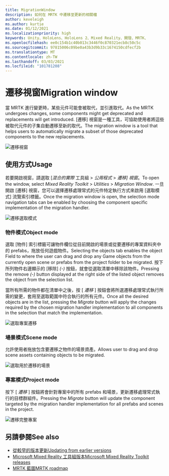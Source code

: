 ```yaml
---
title: MigrationWindow
description: 如何在 MRTK 中遷移至更新的相關檔
author: keveleigh
ms.author: kurtie
ms.date: 01/12/2021
ms.localizationpriority: high
keywords: Unity、HoloLens、HoloLens 2、Mixed Reality、開發、MRTK、
ms.openlocfilehash: ee0c154b1c40b013c3446f0c870321ecb8c50c5c
ms.sourcegitcommit: 97815006c09be0a43b3d9b33c1674150cdfecf2b
ms.translationtype: MT
ms.contentlocale: zh-TW
ms.lasthandoff: 03/03/2021
ms.locfileid: "101781208"
---
```

# <a name="migration-window"></a><span data-ttu-id="580e4-104">遷移視窗</span><span class="sxs-lookup"><span data-stu-id="580e4-104">Migration window</span></span>

<span data-ttu-id="580e4-105">當 MRTK 進行變更時，某些元件可能會被取代，並引進取代。</span><span class="sxs-lookup"><span data-stu-id="580e4-105">As the MRTK undergoes changes, some components might get deprecated and replacements will get introduced.</span></span>
<span data-ttu-id="580e4-106">[遷移] 視窗是一種工具，可協助使用者將這些被取代元件的子集自動遷移至新的取代。</span><span class="sxs-lookup"><span data-stu-id="580e4-106">The migration window is a tool that helps users to automatically migrate a subset of those deprecated components to the new replacements.</span></span>

![遷移視窗](../Images/MigrationWindow/MRTK_Migration_Window.png)

## <a name="usage"></a><span data-ttu-id="580e4-108">使用方式</span><span class="sxs-lookup"><span data-stu-id="580e4-108">Usage</span></span>

<span data-ttu-id="580e4-109">若要開啟視窗，請選取 [*混合的實際* 工具組  >  *公用程式*  >  *遷移] 視窗*。</span><span class="sxs-lookup"><span data-stu-id="580e4-109">To open the window, select *Mixed Reality Toolkit* > *Utilities* > *Migration Window*.</span></span> <span data-ttu-id="580e4-110">一旦開啟 [遷移] 視窗，您可以選擇遷移處理常式的元件特定執行方式來啟用 [選取模式] 流覽索引標籤。</span><span class="sxs-lookup"><span data-stu-id="580e4-110">Once the migration window is open, the selection mode navigation tabs can be enabled by choosing the component specific implementation of the migration handler.</span></span>  

![遷移選取模式](../Images/MigrationWindow/MRTK_Migration_Modes.png)

### <a name="object-mode"></a><span data-ttu-id="580e4-112">物件模式</span><span class="sxs-lookup"><span data-stu-id="580e4-112">Object mode</span></span>

<span data-ttu-id="580e4-113">選取 [物件] 索引標籤可讓物件欄位從目前開啟的場景或從要遷移的專案資料夾中的 prefabs，拖放任何遊戲物件。</span><span class="sxs-lookup"><span data-stu-id="580e4-113">Selecting the objects tab enables the object Field to where the user can drag and drop any Game objects from the currently open scene or prefabs from the project folder to be migrated.</span></span>
<span data-ttu-id="580e4-114">按下所列物件右邊顯示的 [移除] *(-)* 按鈕，就會從選取清單中移除該物件。</span><span class="sxs-lookup"><span data-stu-id="580e4-114">Pressing the remove *(-)* button displayed at the right side of the listed object removes the object from the selection list.</span></span>

<span data-ttu-id="580e4-115">當所有所需的物件都在清單中之後，按 [ *遷移* ] 按鈕會將所選遷移處理常式執行所需的變更，套用至選取範圍中符合執行的所有元件。</span><span class="sxs-lookup"><span data-stu-id="580e4-115">Once all the desired objects are in the list, pressing the *Migrate* button will apply the changes required by the chosen migration handler implementation to all components in the selection that match the implementation.</span></span>

![選取專案遷移](../Images/MigrationWindow/MRTK_Object_Migration.png)

### <a name="scene-mode"></a><span data-ttu-id="580e4-117">場景模式</span><span class="sxs-lookup"><span data-stu-id="580e4-117">Scene mode</span></span>

<span data-ttu-id="580e4-118">允許使用者拖放包含要遷移之物件的場景資產。</span><span class="sxs-lookup"><span data-stu-id="580e4-118">Allows user to drag and drop scene assets containing objects to be migrated.</span></span>

![選取用於遷移的場景](../Images/MigrationWindow/MRTK_Scene_Selection.png)

### <a name="project-mode"></a><span data-ttu-id="580e4-120">專案模式</span><span class="sxs-lookup"><span data-stu-id="580e4-120">Project mode</span></span>

<span data-ttu-id="580e4-121">按下 [ *遷移* ] 按鈕將會針對專案中的所有 prefabs 和場景，更新遷移處理常式執行的目標群組件。</span><span class="sxs-lookup"><span data-stu-id="580e4-121">Pressing the *Migrate* button will update the component targeted by the migration handler implementation for all prefabs and scenes in the project.</span></span>

![遷移完整專案](../Images/MigrationWindow/MRTK_Project_Migration.png)

## <a name="see-also"></a><span data-ttu-id="580e4-123">另請參閱</span><span class="sxs-lookup"><span data-stu-id="580e4-123">See also</span></span>

- [<span data-ttu-id="580e4-124">從較早的版本更新</span><span class="sxs-lookup"><span data-stu-id="580e4-124">Updating from earlier versions</span></span>](../../updates-deployment/Updating.md)
- [<span data-ttu-id="580e4-125">Microsoft Mixed Reality 工具組版本</span><span class="sxs-lookup"><span data-stu-id="580e4-125">Microsoft Mixed Reality Toolkit releases</span></span>](../../packages-releases/ReleaseNotes.md)
- [<span data-ttu-id="580e4-126">MRTK 藍圖</span><span class="sxs-lookup"><span data-stu-id="580e4-126">MRTK roadmap</span></span>](../../Contributing/Roadmap.md)
